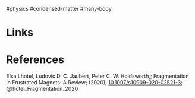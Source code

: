 #physics #condensed-matter #many-body 

# Links

# References
 Elsa Lhotel, Ludovic D. C. Jaubert, Peter C. W. Holdsworth,; Fragmentation in Frustrated Magnets: A Review; (2020); [10.1007/s10909-020-02521-3](https://www.doi.org/10.1007/s10909-020-02521-3);  @lhotel_Fragmentation_2020 